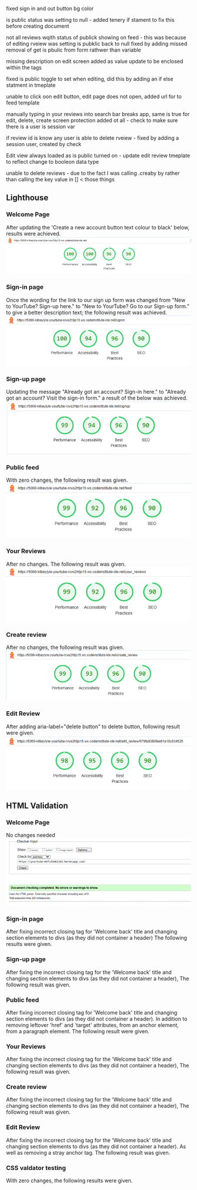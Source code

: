 fixed sign in and out button bg color

is public status was setting to null - added tenery if stament to fix this before creating document

not all reviews wqith status of publick showing on feed - this was because of editing rveiew was setting is pubklic back to null fixed by adding missed removal of get is pbulic from form rathwer than variable 

missing description on edit screen added as value update to be enclosed within the tags

fixed is public toggle to set when editing, did this by adding an if else statment in tmeplate 

unable to click oon edit button, edit page does not open, added url for to feed template

manually typing in your reviews into search bar breaks app, same is true for edit, delete, create screen protection added ot all - check to make sure there is a user is session var

if review id is know any user is able to delete rveiew - fixed by adding a session user, created by check

Edit view always loaded as is public turned on - update edit review tmeplate to reflect change to booleon data type

unable to delete reviews - due to the fact I was calling .creaby by rather than calling the key value in [] < those things

## Lighthouse
### Welcome Page
After updating the 'Create a new account button text colour to black' below, results were achieved.
!['Screenshot of lighthouse results'](static/readme_imgs/lh_welcome.png)

### Sign-in page
Once the wording for the link to our sign up form was changed from "New to YourTube? Sign-up here." to "New to YourTube? Go to our Sign-up form." to give a better description text; the following result was achieved.
!['Screenshot of lighthouse results'](static/readme_imgs/lh_signin.png)

### Sign-up page
Updating the message "Already got an account? Sign-in here." to "Already got an account? Visit the sign-in form." a result of the below was achieved.
!['Screenshot of lighthouse results'](static/readme_imgs/lh_signup.png)

### Public feed
With zero changes, the following result was given.
!['Screenshot of lighthouse results'](static/readme_imgs/lh_public.png)

### Your Reviews
After no changes. The following result was given.
!['Screenshot of lighthouse results'](static/readme_imgs/lh_yourReviews.png)

### Create review
After no changes, the following result was given.
!['Screenshot of lighthouse results'](static/readme_imgs/lh_create.png)

### Edit Review
After adding aria-label="delete button" to delete button, following result were given.
!['Screenshot of lighthouse results'](static/readme_imgs/lh_edit.png)

## HTML Validation
### Welcome Page
No changes needed
!['Screenshot of HTML valdator testing results'](static/readme_imgs/html_welcome.png)

### Sign-in page
After fixing incorrect closing tag for 'Welcome back' title and changing section elements to divs (as they did not container a header) The following results were given. 

### Sign-up page
After fixing the incorrect closing tag for the 'Welcome back' title and changing section elements to divs (as they did not container a header), The following result was given. 

### Public feed
After fixing incorrect closing tag for 'Welcome back' title and changing section elements to divs (as they did not container a header). In addition to removing leftover 'href' and 'target' attributes, from an anchor element, from a paragraph element. The following result were given. 

### Your Reviews
After fixing the incorrect closing tag for the 'Welcome back' title and changing section elements to divs (as they did not container a header), The following result was given. 

### Create review
After fixing the incorrect closing tag for the 'Welcome back' title and changing section elements to divs (as they did not container a header), The following result was given. 

### Edit Review
After fixing the incorrect closing tag for the 'Welcome back' title and changing section elements to divs (as they did not container a header). As well as removing a stray anchor tag. The following result was given.

### CSS valdator testing
With zero changes, the following results were given.

